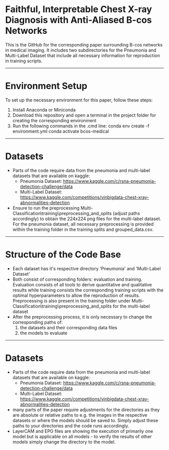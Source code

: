 # Faithful, Interpretable Chest X-ray Diagnosis with Anti-Aliased B-cos Networks

This is the GitHub for the corresponding paper surrounding B-cos networks in medical imaging.
It includes two subdirectories for the Pneumonia and Multi-Label Dataset that include all necessary information for reproduction in training scripts.

-----

# Environment Setup
To set up the necessary environment for this paper, follow these steps:
1. Install Anaconda or Miniconda
2. Download this repository and open a terminal in the project folder for creating the corresponding environment
3. Run the following commands in the .cmd line:
   conda env create -f environment.yml
   conda activate bcos-medical

------------------------

# Datasets
- Parts of the code require data from the pneumonia and multi-label datasets that are available on kaggle:
   - Pneumonia Dataset: https://www.kaggle.com/c/rsna-pneumonia-detection-challenge/data
   - Multi-Label Dataset: https://www.kaggle.com/competitions/vinbigdata-chest-xray-abnormalities-detection
- Ensure to run the preprocessing Multi-Classification\training\preprocessing_and_splits (adjust paths accordingly) to obtain the 224x224 png files for the multi-label dataset. For the pneumonia dataset, all necessary preprocessing is provided within the training folder in the training splits and grouped_data.csv.
------------------------

# Structure of the Code Base
- Each dataset has it's respective directory 'Pneumonia' and 'Multi-Label Dataset'
- Both consist of corresponding folders: evaluation and training. Evaluation consists of all tools to derive quantitative and qualitative results while training consists the corresponding training scripts with the optimal hyperparameters to allow the reproduction of results. Preprocessing is also present in the training folder under   Multi-Classification\training\preprocessing_and_splits for the multi-label dataset
- After the preprocessing process, it is only necessary to change the corresponding paths of:
  1) the datasets and their corresponding data files 
  2) the models to evaluate
------------------------
# Datasets
- Parts of the code require data from the pneumonia and multi-label datasets that are available on kaggle:
   - Pneumonia Dataset: https://www.kaggle.com/c/rsna-pneumonia-detection-challenge/data
   - Multi-Label Dataset: https://www.kaggle.com/competitions/vinbigdata-chest-xray-abnormalities-detection
- many parts of the paper require adjustments for the directories as they are absolute or relative paths to e.g. the images in the respective datasets or where the models should be saved to. Simply adjust these paths to your directories and the code runs accordingly.
- LayerCAM and EPG files are showing the execution of primarily one model but is applicable on all models - to verify the results of other models simply change the directory to the model.
